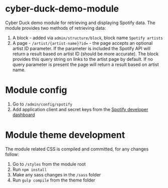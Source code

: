 # cyber-duck-demo-module
Cyber Duck demo module for retrieving and displaying Spotify data. The module provides two methods of retrieving data:
1. A block - added via `admin/structure/block`, block name `Spotify artists`
1. A page - `/artist/{artist-name}?id=` - the page accepts an optional artist ID parameter. If the parameter is included the Spotify API will return a result based on artist ID (should be more accurate). The block provides this query string on links to the artist page by default. If no query parameter is present the page will return a result based on artist name.

# Module config
1. Go to `/admin/config/spotify`
1. Add application client and secret keys from the [Spotify developer dashboard](https://developer.spotify.com/dashboard)

# Module theme development
The module related CSS is compiled and committed, for any changes follow:
1. Go to `/styles` from the module root
1. Run `npm install`
1. Make any sass changes in the `/sass` folder 
1. Run `gulp compile` from the theme folder
